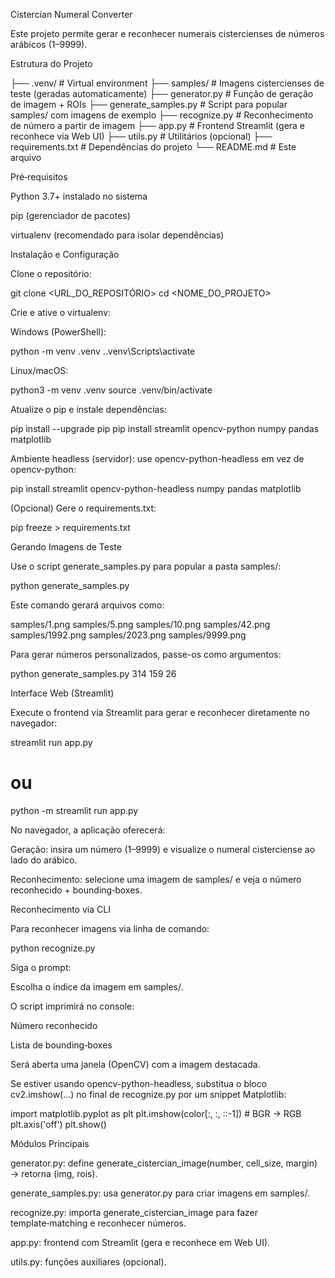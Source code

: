 Cistercian Numeral Converter

Este projeto permite gerar e reconhecer numerais cistercienses de números arábicos (1–9999).

Estrutura do Projeto

├── .venv/                # Virtual environment
├── samples/              # Imagens cistercienses de teste (geradas automaticamente)
├── generator.py          # Função de geração de imagem + ROIs
├── generate_samples.py   # Script para popular samples/ com imagens de exemplo
├── recognize.py          # Reconhecimento de número a partir de imagem
├── app.py                # Frontend Streamlit (gera e reconhece via Web UI)
├── utils.py              # Utilitários (opcional)
├── requirements.txt      # Dependências do projeto
└── README.md             # Este arquivo

Pré‑requisitos

Python 3.7+ instalado no sistema

pip (gerenciador de pacotes)

virtualenv (recomendado para isolar dependências)

Instalação e Configuração

Clone o repositório:

git clone <URL_DO_REPOSITÓRIO>
cd <NOME_DO_PROJETO>

Crie e ative o virtualenv:

Windows (PowerShell):

python -m venv .venv
.\.venv\Scripts\activate

Linux/macOS:

python3 -m venv .venv
source .venv/bin/activate

Atualize o pip e instale dependências:

pip install --upgrade pip
pip install streamlit opencv-python numpy pandas matplotlib

Ambiente headless (servidor): use opencv-python-headless em vez de opencv-python:

pip install streamlit opencv-python-headless numpy pandas matplotlib

(Opcional) Gere o requirements.txt:

pip freeze > requirements.txt

Gerando Imagens de Teste

Use o script generate_samples.py para popular a pasta samples/:

python generate_samples.py

Este comando gerará arquivos como:

 samples/1.png
 samples/5.png
 samples/10.png
 samples/42.png
 samples/1992.png
 samples/2023.png
 samples/9999.png

Para gerar números personalizados, passe-os como argumentos:

python generate_samples.py 314 159 26

Interface Web (Streamlit)

Execute o frontend via Streamlit para gerar e reconhecer diretamente no navegador:

streamlit run app.py
# ou
python -m streamlit run app.py

No navegador, a aplicação oferecerá:

Geração: insira um número (1–9999) e visualize o numeral cisterciense ao lado do arábico.

Reconhecimento: selecione uma imagem de samples/ e veja o número reconhecido + bounding‑boxes.

Reconhecimento via CLI

Para reconhecer imagens via linha de comando:

python recognize.py

Siga o prompt:

Escolha o índice da imagem em samples/.

O script imprimirá no console:

Número reconhecido

Lista de bounding‑boxes

Será aberta uma janela (OpenCV) com a imagem destacada.

Se estiver usando opencv-python-headless, substitua o bloco cv2.imshow(...) no final de recognize.py por um snippet Matplotlib:

import matplotlib.pyplot as plt
plt.imshow(color[:, :, ::-1])  # BGR → RGB
plt.axis('off')
plt.show()

Módulos Principais

generator.py: define generate_cistercian_image(number, cell_size, margin) → retorna (img, rois).

generate_samples.py: usa generator.py para criar imagens em samples/.

recognize.py: importa generate_cistercian_image para fazer template‑matching e reconhecer números.

app.py: frontend com Streamlit (gera e reconhece em Web UI).

utils.py: funções auxiliares (opcional).

